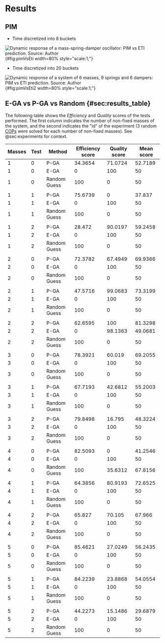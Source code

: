 # Results

## PIM

- Time discretized into 8 buckets

![Dynamic response of a mass-spring-damper oscillator: PIM vs ETI prediction. Source: Author](figs/pimVsEtiSimpleSystem.png){#fig:pimVsEti width=80% style="scale:1;"}

- Time discretized into 20 buckets

![Dynamic response of a system of 6 masses, 9 springs and 6 dampers: PIM vs ETI prediction. Source: Author](figs/pimVsEti5Mass15LinksSystem.png){#fig:pimVsEti2 width=80% style="scale:1;"}

## E-GA vs P-GA vs Random {#sec:results_table}

The following table shows the *Efficiency* and *Quality* scores of the tests performed.
The first column indicates the number of non-fixed masses of the system, and the second indicates
the "id" of the experiment (3 random [COPs](#sec:cop) were solved for each number of non-fixed masses). See @sec:experiments for context.

| Masses | Test | Method       | Efficiency score | Quality score | Mean score |
| ------ | ---- | ------------ | ---------------- | ------------- | ---------- |
| 1      | 0    | P-GA         | 34.3654          | 71.0724       | 52.7189    |
| 1      | 0    | E-GA         | 0                | 100           | 50         |
| 1      | 0    | Random Guess | 100              | 0             | 50         |
|        |      |              |                  |               |            |
| 1      | 1    | P-GA         | 75.6739          | 0             | 37.837     |
| 1      | 1    | E-GA         | 0                | 100           | 50         |
| 1      | 1    | Random Guess | 100              | 0             | 50         |
|        |      |              |                  |               |            |
| 1      | 2    | P-GA         | 28.472           | 90.0197       | 59.2458    |
| 1      | 2    | E-GA         | 0                | 100           | 50         |
| 1      | 2    | Random Guess | 100              | 0             | 50         |
|        |      |              |                  |               |            |
| 2      | 0    | P-GA         | 72.3782          | 67.4949       | 69.9366    |
| 2      | 0    | E-GA         | 0                | 100           | 50         |
| 2      | 0    | Random Guess | 100              | 0             | 50         |
|        |      |              |                  |               |            |
| 2      | 1    | P-GA         | 47.5716          | 99.0683       | 73.3199    |
| 2      | 1    | E-GA         | 0                | 100           | 50         |
| 2      | 1    | Random Guess | 100              | 0             | 50         |
|        |      |              |                  |               |            |
| 2      | 2    | P-GA         | 62.6595          | 100           | 81.3298    |
| 2      | 2    | E-GA         | 0                | 98.1363       | 49.0681    |
| 2      | 2    | Random Guess | 100              | 0             | 50         |
|        |      |              |                  |               |            |
| 3      | 0    | P-GA         | 78.3921          | 60.019        | 69.2055    |
| 3      | 0    | E-GA         | 0                | 100           | 50         |
| 3      | 0    | Random Guess | 100              | 0             | 50         |
|        |      |              |                  |               |            |
| 3      | 1    | P-GA         | 67.7193          | 42.6812       | 55.2003    |
| 3      | 1    | E-GA         | 0                | 100           | 50         |
| 3      | 1    | Random Guess | 100              | 0             | 50         |
|        |      |              |                  |               |            |
| 3      | 2    | P-GA         | 79.8498          | 16.795        | 48.3224    |
| 3      | 2    | E-GA         | 0                | 100           | 50         |
| 3      | 2    | Random Guess | 100              | 0             | 50         |
|        |      |              |                  |               |            |
| 4      | 0    | P-GA         | 82.5093          | 0             | 41.2546    |
| 4      | 0    | E-GA         | 0                | 100           | 50         |
| 4      | 0    | Random Guess | 100              | 35.6312       | 67.8156    |
|        |      |              |                  |               |            |
| 4      | 1    | P-GA         | 64.3856          | 80.9193       | 72.6525    |
| 4      | 1    | E-GA         | 0                | 100           | 50         |
| 4      | 1    | Random Guess | 100              | 0             | 50         |
|        |      |              |                  |               |            |
| 4      | 2    | P-GA         | 65.827           | 70.105        | 67.966     |
| 4      | 2    | E-GA         | 0                | 100           | 50         |
| 4      | 2    | Random Guess | 100              | 0             | 50         |
|        |      |              |                  |               |            |
| 5      | 0    | P-GA         | 85.4621          | 27.0249       | 56.2435    |
| 5      | 0    | E-GA         | 0                | 100           | 50         |
| 5      | 0    | Random Guess | 100              | 0             | 50         |
|        |      |              |                  |               |            |
| 5      | 1    | P-GA         | 84.2239          | 23.8868       | 54.0554    |
| 5      | 1    | E-GA         | 0                | 100           | 50         |
| 5      | 1    | Random Guess | 100              | 0             | 50         |
|        |      |              |                  |               |            |
| 5      | 2    | P-GA         | 44.2273          | 15.1486       | 29.6879    |
| 5      | 2    | E-GA         | 0                | 100           | 50         |
| 5      | 2    | Random Guess | 100              | 0             | 50         |